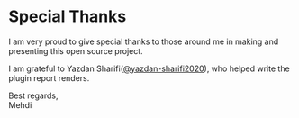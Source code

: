 # Special Thanks
I am very proud to give special thanks to those around me in making and presenting this open source project.

I am grateful to Yazdan Sharifi(<a href="https://github.com/yazdan-sharifi2020">@yazdan-sharifi2020</a>), who helped write the plugin report renders.

Best regards,<br/>
Mehdi
